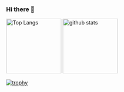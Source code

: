 ### Hi there 👋

<!--
**ymktmk/ymktmk** is a ✨ _special_ ✨ repository because its `README.md` (this file) appears on your GitHub profile.

Here are some ideas to get you started:

- 🔭 I’m currently working on ...
- 🌱 I’m currently learning ...
- 👯 I’m looking to collaborate on ...
- 🤔 I’m looking for help with ...
- 💬 Ask me about ...
- 📫 How to reach me: ...
- 😄 Pronouns: ...
- ⚡ Fun fact: ...
-->

<p align="left"> 
  <img alt="Top Langs" height="150px" src="https://github-readme-stats.vercel.app/api/top-langs/?username=ymktmk&layout=compact&count_private=true&show_icons=true&theme=onedark" />
  <img alt="github stats" height="150px" src="https://github-readme-stats.vercel.app/api?username=ymktmk&count_private=true&show_icons=true&show_icons=true&theme=onedark" />
</p>

[![trophy](https://github-profile-trophy.vercel.app/?username=ymktmk&theme=onedark&column=7
)](https://github.com/ryo-ma/github-profile-trophy)
